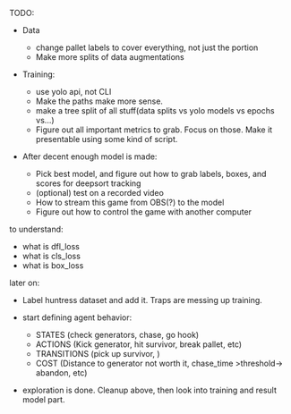 TODO:
* Data
    - change pallet labels to cover everything, not just the portion
    - Make more splits of data augmentations
* Training:
    - use yolo api, not CLI
    - Make the paths make more sense.
    - make a tree split of all stuff(data splits vs yolo models vs epochs vs...)
    - Figure out all important metrics to grab. Focus on those. Make it presentable using some kind of script.

* After decent enough model is made:
    - Pick best model, and figure out how to grab labels, boxes, and scores for deepsort tracking
    - (optional) test on a recorded video
    - How to stream this game from OBS(?) to the model
    - Figure out how to control the game with another computer


to understand:
- what is dfl_loss
- what is cls_loss
- what is box_loss

later on:
- Label huntress dataset and add it. Traps are messing up training.
- start defining agent behavior:
    - STATES (check generators, chase, go hook)
    - ACTIONS (Kick generator, hit survivor, break pallet, etc)
    - TRANSITIONS (pick up survivor, )
    - COST (Distance to generator not worth it, chase_time >threshold-> abandon, etc)


- exploration is done. Cleanup above, then look into training and result model part.